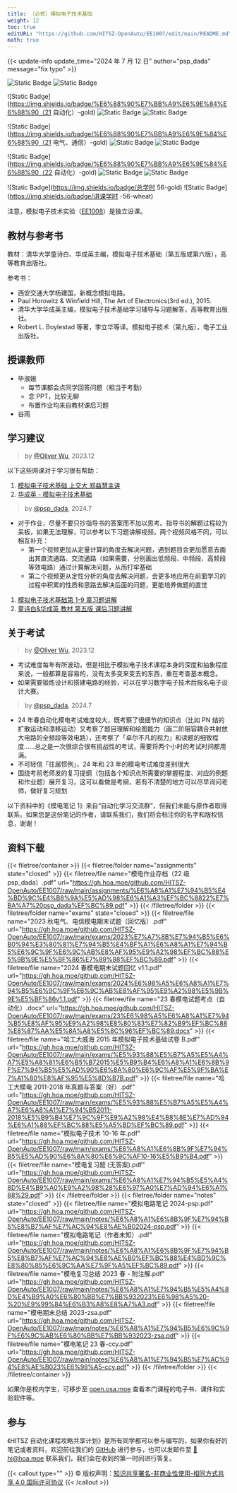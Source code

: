 ```yaml
---
title: （必修）模拟电子技术基础
weight: 12
toc: true
editURL: "https://github.com/HITSZ-OpenAuto/EE1007/edit/main/README.md"
math: true
---
```


{{< update-info update_time="2024 年 7 月 12 日" author="psp_dada" message="fix typo" >}}

<div class="img-div hx-mt-4 hx-flex-row hx-justify-start hx-items-center">

![Static Badge](https://img.shields.io/badge/%E8%80%83%E8%AF%95%E8%AF%BE-red)
![Static Badge](https://img.shields.io/badge/%E5%AD%A6%E5%88%86-3.5-moccasin)

![Static Badge](https://img.shields.io/badge/%E6%88%90%E7%BB%A9%E6%9E%84%E6%88%90（21 自动化）-gold)
![Static Badge](https://img.shields.io/badge/%E4%BD%9C%E4%B8%9A-30%25-wheat)
![Static Badge](https://img.shields.io/badge/%E6%9C%9F%E6%9C%AB%E8%80%83%E8%AF%95-70%25-wheat)

![Static Badge](https://img.shields.io/badge/%E6%88%90%E7%BB%A9%E6%9E%84%E6%88%90（21 电气、通信）-gold)
![Static Badge](https://img.shields.io/badge/%E4%BD%9C%E4%B8%9A-20%25-wheat)
![Static Badge](https://img.shields.io/badge/%E6%9C%9F%E6%9C%AB%E8%80%83%E8%AF%95-80%25-wheat)

![Static Badge](https://img.shields.io/badge/%E6%88%90%E7%BB%A9%E6%9E%84%E6%88%90（22 自动化）-gold)
![Static Badge](https://img.shields.io/badge/%E4%BD%9C%E4%B8%9A-20%25-wheat)
![Static Badge](https://img.shields.io/badge/%E6%9C%9F%E6%9C%AB%E8%80%83%E8%AF%95-80%25-wheat)

![Static Badge](https://img.shields.io/badge/总学时 56-gold)
![Static Badge](https://img.shields.io/badge/讲课学时 -56-wheat)

</div>

注意，模拟电子技术实验（[EE1008](https://hoa.moe/docs/sophomore-spring/ee1008/)）是独立设课。

## 教材与参考书

教材：清华大学童诗白、华成英主编，模拟电子技术基础（第五版或第六版），高等教育出版社。

参考书：

- 西安交通大学杨建国，新概念模拟电路。
- Paul Horowitz & Winfield Hill, The Art of Electronics(3rd ed.), 2015.
- 清华大学华成英主编，模拟电子技术基础学习辅导与习题解答，高等教育出版社。
- Robert L. Boylestad 等著，李立华等译。模拟电子技术（第九版），电子工业出版社。

## 授课教师

- 毕淑娥
  - 每节课都会点同学回答问题（相当于考勤）
  - 念 PPT，比较无聊
  - 布置作业均来自教材课后习题
- 谷雨

## 学习建议

> by [@Oliver Wu](https://github.com/OliverWu515), 2023.12

以下这些网课对于学习很有帮助：

1. [模拟电子技术基础 上交大 郑益慧主讲](https://www.bilibili.com/video/BV1Gt411b7Zq)
2. [华成英 - 模拟电子技术基础](https://www.bilibili.com/video/BV19s411a7KL)

> by [@psp_dada](https://github.com/pspdada), 2024.7

- 对于作业，尽量不要只抄指导书的答案而不加以思考。指导书的解题过程较为呆板，如果无法理解，可以参考以下习题讲解视频，两个视频风格不同，可以相互补充：
  - 第一个视频更加从定量计算的角度去解决问题，遇到题目会更加愿意去画出其直流通路、交流通路（如果需要，分别画出低频段、中频段、高频段等效电路）通过计算解决问题，从而打牢基础
  - 第二个视频更从定性分析的角度去解决问题，会更多地应用在前面学习的过程中积累的性质和思路去解决后面的问题，更能培养做题的直觉

1. [模拟电子技术基础第 1-9 章习题讲解](https://www.bilibili.com/video/BV1i14y1b7TM/)
2. [童诗白&华成英 教材 第五版 课后习题讲解](https://www.bilibili.com/video/BV1mB4y1v79T/)

## 关于考试
> by [@Oliver Wu](https://github.com/OliverWu515), 2023.12

- 考试难度每年有所波动，但是相比于模拟电子技术课程本身的深度和抽象程度来说，一般都算是容易的，没有太多变来变去的东西，重在考查基本概念。
- 如果需要锻炼设计和搭建电路的经验，可以在学习数字电子技术后报名电子设计大赛。

> by [@psp_dada](https://github.com/pspdada), 2024.7

- 24 年春自动化模电考试难度较大，既考察了很细节的知识点（比如 PN 结的扩散运动和漂移运动）又考察了题目理解和绘图能力（画二阶阻容耦合共射放大电路的全频段等效电路），还考察了「卓尔不凡的视力」和读题的细致程度……总之是一次很综合很有挑战性的考试，需要将两个小时的考试时间都用满。
- 不可轻信「往届惯例」，24 年和 23 年的模电考试难度差别很大
- 围绕考前老师发的复习提纲（包括各个知识点所需要的掌握程度、对应的例题和作业题）展开复习，这可以看做是考纲，若有不清楚的地方可以尽早询问老师，做好复习规划

以下资料中的《模电笔记 1》来自“自动化学习交流群”，但我们未能与原作者取得联系。如果您是这份笔记的作者，请联系我们，我们将会标注你的名字和版权信息，谢谢！

## 资料下载

{{< filetree/container >}}
  {{< filetree/folder name="assignments" state="closed" >}}
    {{< filetree/file name="模电作业存档（22 级 psp_dada）.pdf" url="https://gh.hoa.moe/github.com/HITSZ-OpenAuto/EE1007/raw/main/assignments/%E6%A8%A1%E7%94%B5%E4%BD%9C%E4%B8%9A%E5%AD%98%E6%A1%A3%EF%BC%8822%E7%BA%A7%20psp_dada%EF%BC%89.pdf" >}}
  {{< /filetree/folder >}}
  {{< filetree/folder name="exams" state="closed" >}}
    {{< filetree/file name="2023 秋电气、电信模电期末试题（回忆版）.pdf" url="https://gh.hoa.moe/github.com/HITSZ-OpenAuto/EE1007/raw/main/exams/2023%E7%A7%8B%E7%94%B5%E6%B0%94%E3%80%81%E7%94%B5%E4%BF%A1%E6%A8%A1%E7%94%B5%E6%9C%9F%E6%9C%AB%E8%AF%95%E9%A2%98%EF%BC%88%E5%9B%9E%E5%BF%86%E7%89%88%EF%BC%89.pdf" >}}
    {{< filetree/file name="2024 春模电期末试题回忆 v1.1.pdf" url="https://gh.hoa.moe/github.com/HITSZ-OpenAuto/EE1007/raw/main/exams/2024%E6%98%A5%E6%A8%A1%E7%94%B5%E6%9C%9F%E6%9C%AB%E8%AF%95%E9%A2%98%E5%9B%9E%E5%BF%86v1.1.pdf" >}}
    {{< filetree/file name="23 春模电试题考点（自动化）.docx" url="https://gh.hoa.moe/github.com/HITSZ-OpenAuto/EE1007/raw/main/exams/23%E6%98%A5%E6%A8%A1%E7%94%B5%E8%AF%95%E9%A2%98%E8%80%83%E7%82%B9%EF%BC%88%E8%87%AA%E5%8A%A8%E5%8C%96%EF%BC%89.docx" >}}
    {{< filetree/file name="哈工大威海 2015 年模拟电子技术基础试卷 B.pdf" url="https://gh.hoa.moe/github.com/HITSZ-OpenAuto/EE1007/raw/main/exams/%E5%93%88%E5%B7%A5%E5%A4%A7%E5%A8%81%E6%B5%B72015%E5%B9%B4%E6%A8%A1%E6%8B%9F%E7%94%B5%E5%AD%90%E6%8A%80%E6%9C%AF%E5%9F%BA%E7%A1%80%E8%AF%95%E5%8D%B7B.pdf" >}}
    {{< filetree/file name="哈工大模电 2011-2018 年真题与答案（好）.pdf" url="https://gh.hoa.moe/github.com/HITSZ-OpenAuto/EE1007/raw/main/exams/%E5%93%88%E5%B7%A5%E5%A4%A7%E6%A8%A1%E7%94%B52011-2018%E5%B9%B4%E7%9C%9F%E9%A2%98%E4%B8%8E%E7%AD%94%E6%A1%88%EF%BC%88%E5%A5%BD%EF%BC%89.pdf" >}}
    {{< filetree/file name="模拟电子技术 10-16 年.pdf" url="https://gh.hoa.moe/github.com/HITSZ-OpenAuto/EE1007/raw/main/exams/%E6%A8%A1%E6%8B%9F%E7%94%B5%E5%AD%90%E6%8A%80%E6%9C%AF10-16%E5%B9%B4.pdf" >}}
    {{< filetree/file name="模电复习题 (无答案).pdf" url="https://gh.hoa.moe/github.com/HITSZ-OpenAuto/EE1007/raw/main/exams/%E6%A8%A1%E7%94%B5%E5%A4%8D%E4%B9%A0%E9%A2%98%28%E6%97%A0%E7%AD%94%E6%A1%88%29.pdf" >}}
  {{< /filetree/folder >}}
  {{< filetree/folder name="notes" state="closed" >}}
    {{< filetree/file name="模拟电路笔记 2024-psp.pdf" url="https://gh.hoa.moe/github.com/HITSZ-OpenAuto/EE1007/raw/main/notes/%E6%A8%A1%E6%8B%9F%E7%94%B5%E8%B7%AF%E7%AC%94%E8%AE%B02024-psp.pdf" >}}
    {{< filetree/file name="模拟电路笔记（作者未知）.pdf" url="https://gh.hoa.moe/github.com/HITSZ-OpenAuto/EE1007/raw/main/notes/%E6%A8%A1%E6%8B%9F%E7%94%B5%E8%B7%AF%E7%AC%94%E8%AE%B0%EF%BC%88%E4%BD%9C%E8%80%85%E6%9C%AA%E7%9F%A5%EF%BC%89.pdf" >}}
    {{< filetree/file name="模电复习总结 2023 春 - 附注解.pdf" url="https://gh.hoa.moe/github.com/HITSZ-OpenAuto/EE1007/raw/main/notes/%E6%A8%A1%E7%94%B5%E5%A4%8D%E4%B9%A0%E6%80%BB%E7%BB%932023%E6%98%A5%20-%20%E9%99%84%E6%B3%A8%E8%A7%A3.pdf" >}}
    {{< filetree/file name="模电期末总结 2023-zsa.pdf" url="https://gh.hoa.moe/github.com/HITSZ-OpenAuto/EE1007/raw/main/notes/%E6%A8%A1%E7%94%B5%E6%9C%9F%E6%9C%AB%E6%80%BB%E7%BB%932023-zsa.pdf" >}}
    {{< filetree/file name="模电笔记 23 春-ccy.pdf" url="https://gh.hoa.moe/github.com/HITSZ-OpenAuto/EE1007/raw/main/notes/%E6%A8%A1%E7%94%B5%E7%AC%94%E8%AE%B023%E6%98%A5-ccy.pdf" >}}
  {{< /filetree/folder >}}
{{< /filetree/container >}}

如果你是校内学生，可移步至 <a href='https://open.osa.moe/openauto/EE1007'>open.osa.moe</a> 查看本门课程的电子书、课件和实验软件等。

## 参与

《HITSZ 自动化课程攻略共享计划》是所有同学都可以参与编写的，如果你有好的笔记或者资料，欢迎前往我们的 [GitHub](https://github.com/HITSZ-OpenAuto) 进行参与，也可以发邮件至 [📮hi@hoa.moe](mailto:hi@hoa.moe) 联系我们，我们会在收到的第一时间进行答复。

{{< callout type="" >}}
  © 版权声明：[知识共享署名-非商业性使用-相同方式共享 4.0 国际许可协议](https://creativecommons.org/licenses/by-nc-sa/4.0/)
{{< /callout >}}
